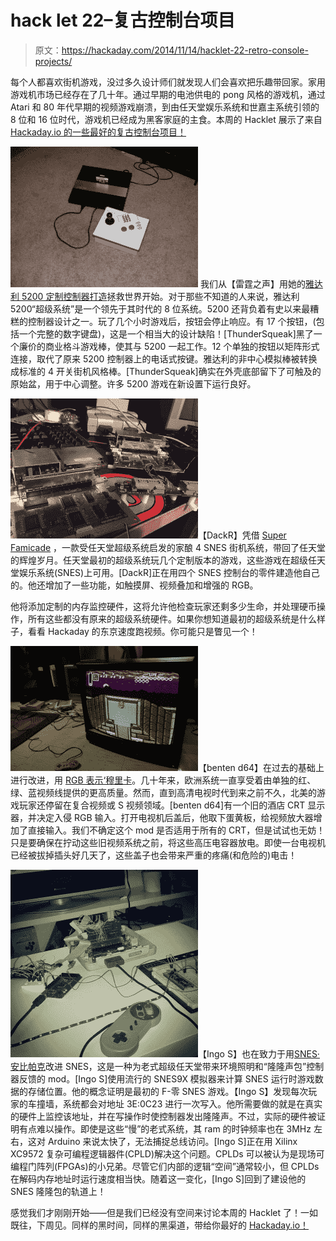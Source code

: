 # hack let 22–复古控制台项目

> 原文：<https://hackaday.com/2014/11/14/hacklet-22-retro-console-projects/>

每个人都喜欢街机游戏，没过多久设计师们就发现人们会喜欢把乐趣带回家。家用游戏机市场已经存在了几十年。通过早期的电池供电的 pong 风格的游戏机，通过 Atari 和 80 年代早期的视频游戏崩溃，到由任天堂娱乐系统和世嘉主系统引领的 8 位和 16 位时代，游戏机已经成为黑客家庭的主食。本周的 Hacklet 展示了来自 [Hackaday.io 的一些最好的复古控制台项目！](http://hackaday.io/)

[![52001](img/f3ee33623ca49b16ade55aae6572f42b.png)](http://hackaday.io/project/1021) 我们从【雷霆之声】用她的[雅达利 5200 定制控制器打造](http://hackaday.io/project/1021)拯救世界开始。对于那些不知道的人来说，雅达利 5200“超级系统”是一个领先于其时代的 8 位系统。5200 还背负着有史以来最糟糕的控制器设计之一。玩了几个小时游戏后，按钮会停止响应。有 17 个按钮，(包括一个完整的数字键盘)，这是一个相当大的设计缺陷！[ThunderSqueak]黑了一个廉价的商业格斗游戏棒，使其与 5200 一起工作。12 个单独的按钮以矩阵形式连接，取代了原来 5200 控制器上的电话式按键。雅达利的非中心模拟棒被转换成标准的 4 开关街机风格棒。[ThunderSqueak]确实在外壳底部留下了可触及的原始盆，用于中心调整。许多 5200 游戏在新设置下运行良好。

[![snes](img/c6b4f33c0bccf441fb046b5ce2a7cc6e.png)](http://hackaday.io/project/3121)【DackR】凭借 [Super Famicade](//hackaday.io/project/3121) ，一款受任天堂超级系统启发的家酿 4 SNES 街机系统，带回了任天堂的辉煌岁月。任天堂最初的超级系统玩几个定制版本的游戏，这些游戏在超级任天堂娱乐系统(SNES)上可用。[DackR]正在用四个 SNES 控制台的零件建造他自己的。他还增加了一些功能，如触摸屏、视频叠加和增强的 RGB。

他将添加定制的内存监控硬件，这将允许他检查玩家还剩多少生命，并处理硬币操作，所有这些都没有原来的超级系统硬件。如果你想知道最初的超级系统是什么样子，看看 Hackaday 的东京速度跑视频。你可能只是瞥见一个！

[![rgb](img/5439651444b960b3d51af646f8d49061.png)](http://hackaday.io/project/826)【benten d64】在过去的基础上进行改进，用 [RGB 表示‘穆里卡](http://hackaday.io/project/826)。几十年来，欧洲系统一直享受着由单独的红、绿、蓝视频线提供的更高质量。然而，直到高清电视时代到来之前不久，北美的游戏玩家还停留在复合视频或 S 视频领域。[benten d64]有一个旧的酒店 CRT 显示器，并决定入侵 RGB 输入。打开电视机后盖后，他取下蛋黄板，给视频放大器增加了直接输入。我们不确定这个 mod 是否适用于所有的 CRT，但是试试也无妨！只是要确保在拧动这些旧视频系统之前，将这些高压电容器放电。即使一台电视机已经被拔掉插头好几天了，这些盖子也会带来严重的疼痛(和危险的)电击！

[![snes2](img/9a244cdf88f888ba04d00564089a9e5e.png)](http://hackaday.io/project/2680)【Ingo S】也在致力于用[SNES·安比帕克](http://hackaday.io/project/2680)改进 SNES，这是一种为老式超级任天堂带来环境照明和“隆隆声包”控制器反馈的 mod。[Ingo S]使用流行的 SNES9X 模拟器来计算 SNES 运行时游戏数据的存储位置。他的概念证明是最初的 F-零 SNES 游戏。【Ingo S】发现每次玩家的车撞墙，系统都会对地址 3E:0C23 进行一次写入。他所需要做的就是在真实的硬件上监控该地址，并在写操作时使控制器发出隆隆声。不过，实际的硬件被证明有点难以操作。即使是这些“慢”的老式系统，其 ram 的时钟频率也在 3MHz 左右，这对 Arduino 来说太快了，无法捕捉总线访问。[Ingo S]正在用 Xilinx XC9572 复杂可编程逻辑器件(CPLD)解决这个问题。CPLDs 可以被认为是现场可编程门阵列(FPGAs)的小兄弟。尽管它们内部的逻辑“空间”通常较小，但 CPLDs 在解码内存地址时运行速度相当快。随着这一变化，[Ingo S]回到了建设他的 SNES 隆隆包的轨道上！

感觉我们才刚刚开始——但是我们已经没有空间来讨论本周的 Hacklet 了！一如既往，下周见。同样的黑时间，同样的黑渠道，带给你最好的 [Hackaday.io！](http://hackaday.io/)